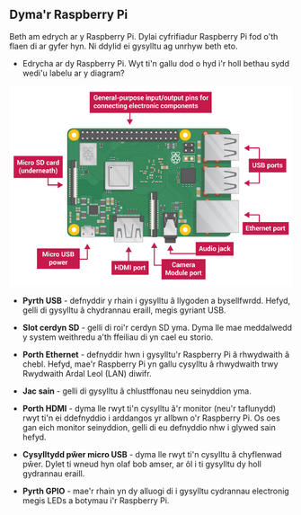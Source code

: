 ## Dyma'r Raspberry Pi

Beth am edrych ar y Raspberry Pi. Dylai cyfrifiadur Raspberry Pi fod o'th flaen di ar gyfer hyn. Ni ddylid ei gysylltu ag unrhyw beth eto.

+ Edrycha ar dy Raspberry Pi. Wyt ti'n gallu dod o hyd i'r holl bethau sydd wedi'u labelu ar y diagram?

![sgrinlun](images/pi-labelled-names.png)

+ **Pyrth USB** - defnyddir y rhain i gysylltu â llygoden a bysellfwrdd. Hefyd, gelli di gysylltu â chydrannau eraill, megis gyriant USB.

+ **Slot cerdyn SD** - gelli di roi'r cerdyn SD yma. Dyma lle mae meddalwedd y system weithredu a'th ffeiliau di yn cael eu storio.

+ **Porth Ethernet** - defnyddir hwn i gysylltu'r Raspberry Pi â rhwydwaith â chebl. Hefyd, mae'r Raspberry Pi yn gallu cysylltu â rhwydwaith trwy Rwydwaith Ardal Leol (LAN) diwifr.

+ **Jac sain** - gelli di gysylltu â chlustffonau neu seinyddion yma.

+ **Porth HDMI** - dyma lle rwyt ti'n cysylltu â'r monitor (neu'r taflunydd) rwyt ti'n ei ddefnyddio i arddangos yr allbwn o'r Raspberry Pi. Os oes gan eich monitor seinyddion, gelli di eu defnyddio nhw i glywed sain hefyd.

+ **Cysylltydd pŵer micro USB** - dyma lle rwyt ti'n cysylltu â chyflenwad pŵer. Dylet ti wneud hyn olaf bob amser, ar ôl i ti gysylltu dy holl gydrannau eraill.

+ **Pyrth GPIO** - mae'r rhain yn dy alluogi di i gysylltu cydrannau electronig megis LEDs a botymau i'r Raspberry Pi.